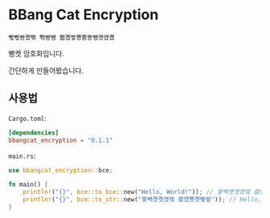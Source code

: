 # **BBang Cat Encryption**
`쀇쀇빵콌뺶 뽺빵뺑 뾂콌삫뿅뽱뽕뺑켓컜콌`


빵켓 암호화입니다.

간단하게 만들어봤습니다.

## **사용법**

`Cargo.toml`:
```toml
[dependencies]
bbangcat_encryption = "0.1.1"
```

`main.rs`:
```rust
use bbangcat_encryption::bce;

fn main() {
    println!("{}", bce::to_bce::new("Hello, World!")); // 뿢빽콋콋컜랰 쾛컜뿅콋뺗렾
    println!("{}", bce::to_str::new("뿢빽콋콋컜랰 쾛컜뿅콋뺗렾")); // Hello, World!
}
```
